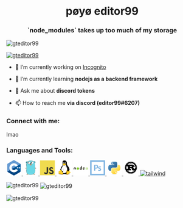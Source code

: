 
<h1 align="center">pøyø editor99</h1>
<h3 align="center">`node_modules` takes up too much of my storage</h3>

<p align="left"> <img src="https://komarev.com/ghpvc/?username=gteditor99&label=Profile%20views&color=0e75b6&style=flat" alt="gteditor99" /> </p>

<p align="left"> <a href="https://github.com/ryo-ma/github-profile-trophy"><img src="https://github-profile-trophy.vercel.app/?username=gteditor99" alt="gteditor99" /></a> </p>

- 🔭 I’m currently working on [Incognito](https://github.com/gteditor99/incognito)

- 🌱 I’m currently learning **nodejs as a backend framework**

- 💬 Ask me about **discord tokens**

- 📫 How to reach me **via discord (editor99#6207)**

<h3 align="left">Connect with me:</h3>
<p align="left">
lmao 
</p>

<h3 align="left">Languages and Tools:</h3>
<p align="left"> <a href="https://www.w3schools.com/cpp/" target="_blank" rel="noreferrer"> <img src="https://raw.githubusercontent.com/devicons/devicon/master/icons/cplusplus/cplusplus-original.svg" alt="cplusplus" width="40" height="40"/> </a> <a href="https://golang.org" target="_blank" rel="noreferrer"> <img src="https://raw.githubusercontent.com/devicons/devicon/master/icons/go/go-original.svg" alt="go" width="40" height="40"/> </a> <a href="https://developer.mozilla.org/en-US/docs/Web/JavaScript" target="_blank" rel="noreferrer"> <img src="https://raw.githubusercontent.com/devicons/devicon/master/icons/javascript/javascript-original.svg" alt="javascript" width="40" height="40"/> </a> <a href="https://www.linux.org/" target="_blank" rel="noreferrer"> <img src="https://raw.githubusercontent.com/devicons/devicon/master/icons/linux/linux-original.svg" alt="linux" width="40" height="40"/> </a> <a href="https://nodejs.org" target="_blank" rel="noreferrer"> <img src="https://raw.githubusercontent.com/devicons/devicon/master/icons/nodejs/nodejs-original-wordmark.svg" alt="nodejs" width="40" height="40"/> </a> <a href="https://www.photoshop.com/en" target="_blank" rel="noreferrer"> <img src="https://raw.githubusercontent.com/devicons/devicon/master/icons/photoshop/photoshop-line.svg" alt="photoshop" width="40" height="40"/> </a> <a href="https://www.python.org" target="_blank" rel="noreferrer"> <img src="https://raw.githubusercontent.com/devicons/devicon/master/icons/python/python-original.svg" alt="python" width="40" height="40"/> </a> <a href="https://www.rust-lang.org" target="_blank" rel="noreferrer"> <img src="https://raw.githubusercontent.com/devicons/devicon/master/icons/rust/rust-plain.svg" alt="rust" width="40" height="40"/> </a> <a href="https://tailwindcss.com/" target="_blank" rel="noreferrer"> <img src="https://www.vectorlogo.zone/logos/tailwindcss/tailwindcss-icon.svg" alt="tailwind" width="40" height="40"/> </a> </p>

<p><img align="left" src="https://github-readme-stats.vercel.app/api/top-langs?username=gteditor99&show_icons=true&locale=en&layout=compact" alt="gteditor99" /></p>

<p>&nbsp;<img align="center" src="https://github-readme-stats.vercel.app/api?username=gteditor99&show_icons=true&locale=en" alt="gteditor99" /></p>

<p><img align="center" src="https://github-readme-streak-stats.herokuapp.com/?user=gteditor99&" alt="gteditor99" /></p>
